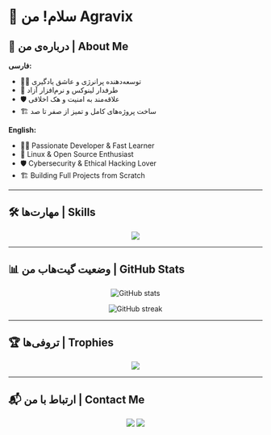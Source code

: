 # 👋 سلام! من Agravix

## 🚀 درباره‌ی من | About Me  
**فارسی:**  
- 🧑‍💻 توسعه‌دهنده پرانرژی و عاشق یادگیری  
- 🐧 طرفدار لینوکس و نرم‌افزار آزاد  
- 🛡 علاقه‌مند به امنیت و هک اخلاقی  
- 🏗 ساخت پروژه‌های کامل و تمیز از صفر تا صد  

**English:**  
- 🧑‍💻 Passionate Developer & Fast Learner  
- 🐧 Linux & Open Source Enthusiast  
- 🛡 Cybersecurity & Ethical Hacking Lover  
- 🏗 Building Full Projects from Scratch  

---

## 🛠 مهارت‌ها | Skills
<p align="center">
  <img src="https://skillicons.dev/icons?i=html,css,js,python,flask,bootstrap,linux,git,github,bash" />
</p>

---

## 📊 وضعیت گیت‌هاب من | GitHub Stats
<p align="center">
  <img src="https://github-readme-stats.vercel.app/api?username=agravix&show_icons=true&theme=radical" alt="GitHub stats" />
</p>

<p align="center">
  <img src="https://github-readme-streak-stats.herokuapp.com/?user=agravix&theme=radical" alt="GitHub streak" />
</p>

---

## 🏆 تروفی‌ها | Trophies
<p align="center">
  <img src="https://github-profile-trophy.vercel.app/?username=agravix&theme=dracula&column=7" />
</p>

---

## 📬 ارتباط با من | Contact Me
<p align="center">
  <a href="https://t.me/agravix"><img src="https://img.shields.io/badge/Telegram-26A5E4?style=for-the-badge&logo=telegram&logoColor=white" /></a>
  <a href="mailto:amirgame8088.com"><img src="https://img.shields.io/badge/Email-D14836?style=for-the-badge&logo=gmail&logoColor=white" /></a>
</p>
